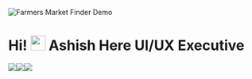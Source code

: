 ![Farmers Market Finder Demo](https://yadavashishdhirendra.github.io/Testing-Data.github.io/IMG/ezgif.com-gif-maker.gif)

# Hi! <img src="https://raw.githubusercontent.com/MartinHeinz/MartinHeinz/master/wave.gif" width="30px"> Ashish Here UI/UX Executive

![](https://img.shields.io/badge/<HTML>-<CSS>-informational?style=flat&logo=data:image/svg%2bxml;base64,<BASE64_DATA>)![](https://img.shields.io/badge/<Javascript>-<Jquery>-informational?style=flat&logo=data:image/svg%2bxml;base64,<BASE64_DATA>)![](https://img.shields.io/badge/<PHP>-<MySQL>-informational?style=flat&logo=data:image/svg%2bxml;base64,<BASE64_DATA>)





